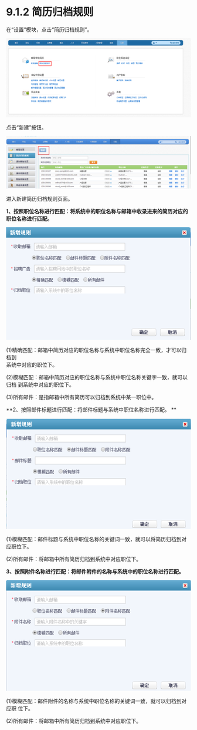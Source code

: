 # 9.1.2 简历归档规则

在“设置”模块，点击“简历归档规则”。

![](image474.png)

点击“新建”按钮。

![](image476.png)

进入新建简历归档规则页面。



**1、按照职位名称进行匹配：将系统中的职位名称与邮箱中收录进来的简历对应的职位名称进行匹配。**

![](image478.png)

  
(1)精确匹配：邮箱中简历对应的职位名称与系统中职位名称完全一致，才可以归档到    
系统中对应的职位下。

(2)模糊匹配：邮箱中简历对应的职位名称与系统中职位名称关键字一致，就可以归档
到系统中对应的职位下。
  
(3)所有邮件：是指邮箱中所有简历可以归档到系统中某一职位中。

**2、按照邮件标题进行匹配：将邮件标题与系统中职位名称进行匹配。 **

![](image480.png)

(1)模糊匹配：邮件标题与系统中职位名称的关键词一致，就可以将简历归档到对应职位下。

(2)所有邮件：将邮箱中所有简历归档到系统中对应职位下。

**3、按照附件名称进行匹配：将邮件附件的名称与系统中的职位名称进行匹配。**

![](image482.png)

(1)模糊匹配：邮件附件的名称与系统中职位名称的关键词一致，就可以归档到对应职
位下。

(2)所有邮件：将邮箱中所有简历归档到系统中对应职位下。
